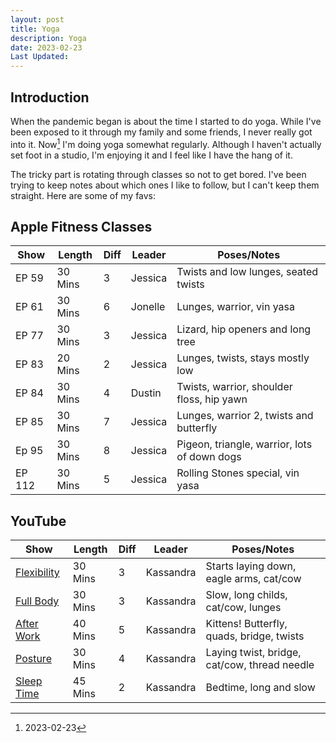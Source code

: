 ```yaml
---
layout: post
title: Yoga
description: Yoga
date: 2023-02-23
Last Updated: 
---
```

## Introduction

When the pandemic began is about the time I started to do yoga.  While I've been exposed to it through my family and some friends, I never really got into it.  Now[^1] I'm doing yoga somewhat regularly.  Although I haven't actually set foot in a studio, I'm enjoying it and I feel like I have the hang of it.

The tricky part is rotating through classes so not to get bored.  I've been trying to keep notes about which ones I like to follow, but I can't keep them straight. Here are some of my favs:

## Apple Fitness Classes

| Show  | Length    | Diff | Leader | Poses/Notes   | 
| ---   | ---       | ---       | ---   | --- |
| EP 59 | 30 Mins   | 3         | Jessica | Twists and low lunges, seated twists |
| EP 61 | 30 Mins   | 6         | Jonelle | Lunges, warrior, vin yasa |
| EP 77 | 30 Mins   | 3         | Jessica | Lizard, hip openers and long tree | 
| EP 83 | 20 Mins   | 2         | Jessica | Lunges, twists, stays mostly low |
| EP 84 | 30 Mins   | 4         | Dustin  | Twists, warrior, shoulder floss, hip yawn |
| EP 85 | 30 Mins   | 7         | Jessica | Lunges, warrior 2, twists and butterfly |
| Ep 95 | 30 Mins   | 8         | Jessica | Pigeon, triangle, warrior, lots of down dogs |
| EP 112 | 30 Mins  | 5         | Jessica | Rolling Stones special, vin yasa |

## YouTube 

| Show  | Length    | Diff | Leader | Poses/Notes   | 
| ---   | ---       | ---       | ---   | --- |
| [Flexibility](https://www.youtube.com/watch?v=GdV8zbmCRaU)| 30 Mins  | 3 | Kassandra | Starts laying down, eagle arms, cat/cow |
| [Full Body](https://www.youtube.com/watch?v=6hZIzMpHl-c) | 30 Mins    | 3 | Kassandra | Slow, long childs, cat/cow, lunges |
| [After Work](https://www.youtube.com/watch?v=mZc4GzAjmC4) | 40 Mins | 5 | Kassandra   | Kittens! Butterfly, quads, bridge, twists |
| [Posture](https://www.youtube.com/watch?v=6kPTiuOzNYI) | 30 Mins  | 4 | Kassandra | Laying twist, bridge, cat/cow, thread needle |
| [Sleep Time](https://www.youtube.com/watch?v=TcF2TSuQEn4) | 45 Mins | 2 | Kassandra | Bedtime, long and slow |



[^1]: 2023-02-23